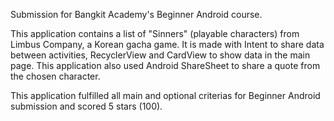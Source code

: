 Submission for Bangkit Academy's Beginner Android course.

This application contains a list of "Sinners" (playable characters) from Limbus Company, a Korean gacha game. It is made with Intent to share data between activities, RecyclerView and CardView to show data in the main page. This application also used Android ShareSheet to share a quote from the chosen character.

This application fulfilled all main and optional criterias for Beginner Android submission and scored 5 stars (100).
